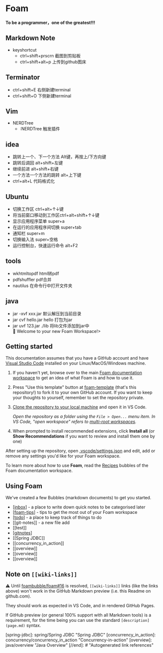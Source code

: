 # Foam
**To be a programmer，one of the greatest!!!**

## Markdown Note
* keyshortcut
  * ctrl+shift+prscrn  截图到剪贴板
  * ctrl+shift+alt+p  上传到github图床
## Terminator
* ctrl+shift+E 右侧新建terminal
* ctrl+shift+O 下侧新建terminal
## Vim 
* NERDTree
  * :NERDTree 触发插件
## idea
* 跳转上一个、下一个方法   Alt键，再按上/下方向键
* 跳转后调回  alt+shift+左键
* 继续前进  alt+shift+右键
* 一个方法一个方法的跳转 alt+上下键
* ctrl+alt+L 代码格式化
## Ubuntu
* 切换工作区 ctrl+alt+↑↓键
* 将当前窗口移动到工作区ctrl+alt+shift+↑↓键
* 显示应用程序菜单 super+a
* 在运行的应用程序间切换 super+tab
* 通知栏 super+m
* 切换输入法 super+空格
* 运行控制台，快速运行命令 alt+F2
## tools
* wkhtmltopdf html转pdf
* pdfshuffler pdf合并
* nautilus 在命令行中打开文件夹
## java 
* jar -xvf xxx.jar 默认解压到当前目录
* jar cvf hello.jar hello  打包为jar
* jar uvf 123.jar ./lib 将lib文件添加到jar中  
👋 Welcome to your new Foam Workspace!>

## Getting started

This documentation assumes that you have a GitHub account and have [Visual Studio Code](https://code.visualstudio.com/) installed on your Linux/MacOS/Windows machine.

1. If you haven't yet, browse over to the main [Foam documentation workspace](https://foambubble.github.io/foam) to get an idea of what Foam is and how to use it.
2. Press "Use this template" button at [foam-template](https://github.com/foambubble/foam-template/generate) (that's this repository!) to fork it to your own GitHub account. If you want to keep your thoughts to yourself, remember to set the repository private.
3. [Clone the repository to your local machine](https://help.github.com/en/github/creating-cloning-and-archiving-repositories/cloning-a-repository) and open it in VS Code.

    *Open the repository as a folder using the `File > Open...` menu item. In VS Code, "open workspace" refers to [multi-root workspaces](https://code.visualstudio.com/docs/editor/Ifmulti-root-workspaces).*

4. When prompted to install recommended extensions, click **Install all** (or **Show Recommendations** if you want to review and install them one by one)

After setting up the repository, open [.vscode/settings.json](.vscode/settings.json) and edit, add or remove any settings you'd like for your Foam workspace.

To learn more about how to use **Foam**, read the [Recipes](https://foambubble.github.io/foam/recipes) bubbles of the Foam documentation workspace.


## Using Foam

We've created a few Bubbles (markdown documents) to get you started.

- [[inbox]] - a place to write down quick notes to be categorised later
- [[foam-tips]] - tips to get the most out of your Foam workspace
- [[todo]] - a place to keep track of things to do
- [[git-notes]] - a new file add
- [[test]]
- [[gitnotes]]
- [[Spring JDBC]]
- [[concurrency_in_action]]
- [[overview]]
- [[overview]]
- [[overview]]

## Note on `[[wiki-links]]`

⚠️ Until [foambubble/foam#16](https://github.com/foambubble/foam/issues/16) is resolved, `[[wiki-links]]` links (like the links above) won't work in the GitHub Markdown preview (i.e. this Readme on github.com).

They should work as expected in VS Code, and in rendered GitHub Pages.

If GitHub preview (or general 100% support with all Markdown tools) is a requirement, for the time being you can use the standard `[description](page.md)` syntax.



[//begin]: # "Autogenerated link references for markdown compatibility"
[inbox]: inbox "Inbox"
[foam-tips]: foam-tips "Foam tips"
[todo]: todo "Todo"
[gitnotes]: linux/gitnotes "git notes"
[spring-jdbc]: spring/Spring JDBC "Spring JDBC"
[concurrency_in_action]: concurrency/concurrency_in_action "Concurrency-in-action"
[overview]: java/overview "Java Overview"
[//end]: # "Autogenerated link references"